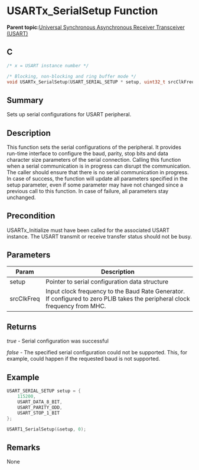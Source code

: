 # USARTx\_SerialSetup Function

**Parent topic:**[Universal Synchronous Asynchronous Receiver Transceiver \(USART\)](GUID-5ED4F08A-8227-486D-9727-78BD47CA0866.md)

## C

```c
/* x = USART instance number */

/* Blocking, non-blocking and ring buffer mode */
void USARTx_SerialSetup(USART_SERIAL_SETUP * setup, uint32_t srcClkFreq)
```

## Summary

Sets up serial configurations for USART peripheral.

## Description

This function sets the serial configurations of the peripheral. It provides run-time interface to configure the baud, parity, stop bits and data character size parameters of the serial connection. Calling this function when a serial communication is in progress can disrupt the communication. The caller should ensure that there is no serial communication in progress. In case of success, the function will update all parameters specified in the setup parameter, even if some parameter may have not changed since a previous call to this function. In case of failure, all parameters stay unchanged.

## Precondition

USARTx\_Initialize must have been called for the associated USART instance. The USART transmit or receive transfer status should not be busy.

## Parameters

|Param|Description|
|-----|-----------|
|setup|Pointer to serial configuration data structure|
|srcClkFreq|Input clock frequency to the Baud Rate Generator. If configured to zero PLIB takes the peripheral clock frequency from MHC.|

## Returns

*true* - Serial configuration was successful

*false* - The specified serial configuration could not be supported. This, for example, could happen if the requested baud is not supported.

## Example

```c
USART_SERIAL_SETUP setup = {
    115200,
    USART_DATA_8_BIT,
    USART_PARITY_ODD,
    USART_STOP_1_BIT
};

USART1_SerialSetup(&setup, 0);
```

## Remarks

None


